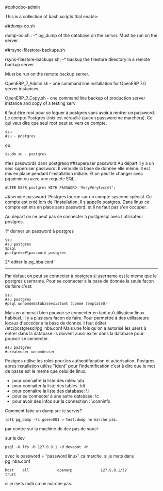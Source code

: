 #ophodoo-admin

This is a collection of bash scripts that enable:

##dump-oo.sh

dump-oo.sh : -* pg_dump of the database on the server. Must be run on the server.

##rsync-filestore-backups.sh

 rsync-filestore-backups.sh; -* backup the filestore directory in a remote backup server. 

 Must be run on the remote backup server.
 
 OpenERP_7_Admin.sh - one command line installation for OpenERP 7.0 server instances
 
 OpenERP_7_Copy.sh - one command line backup of production server instance and copy 
 of a testing serv



il faut être root pour se loguer à postgres sans avoir à rentrer un password. Le compte Postgres Unix est vérouillé (aucun password ne marchera). Ce qui veut dire que seul root peut su vers ce compte.
```
$su
#su - postgres
```
ou
```
$sudo su - postgres
```
#les passwords dans postgresq
##superuser password
Au départ il y a un seul superuser password. Il vérouille la base de donnée elle même. Il est mis en place pendant l'installation initiale. Et on peut le changer avec pgadmin ou avec une requete SQL:
```
ALTER USER postgres WITH PASSWORD 'VeryVerySecret';
```
##service password.
Postgres tourne sur un compte systeme spécial. Ce compte est créé lors de l'installation. Il s'appelle postgres. Dans linux ce compte est mis en place sans password. et il ne faut pas s'en occuper.

Au depart on ne peut pas se connecter à postgresql avec l'utilisateur postgres.

1* donner un password à postgres
```
$su
#su postgres
$psql
postgres=#\password postgres
```
2* editer le pg_hba.conf

------

Par defaut on peut se connecter à postgres si username est le meme que le postgres username.
Pour se connecter à la base de donnée la seule facon de faire c'est:
```
$su
#su postgres
#psql unnomdedatabaseexistant (comme template0)
```
Mais on aimerait bien pouvoir se connecter en tant qu'utilisateur linux habituel. Il y a plusieurs facon de faire. 
Pour permettre à des utilisateurs locaux d'accéder à la base de donnée il faut éditer /etc/postgresql/pg_hba.conf
Mais une fois qu'on a autorisé les users à entrer dans la database ils doivent aussi exiter dans la database pour pouvoir se connecter.
```
#su postgres
#createuser unnomdeuser
```
Postgres utilise les roles pour les authentifacation et autorisation. Postgres apres installation utilise "ident" pour
l'indentification c'est à dire que le mot de passe est le meme que celui de linux.

* pour connaitre la liste des roles: \\du
* pour connaiter la liste des tables: \dt
* pour connaitre la liste des database: \l
* pour se connecter à une autre database: \c 
* pour avoir des infos sur la connection : \conninfo


Comment faire un dump sur le server?
```
lof$ pg_dump -Fc goeen001 > test.dump ne marche pas.
```
par contre sur la machine de dev pas de souci

sur le dev 
```
psql -U lfs -h 127.0.0.1 -d devaout -W 
```
avec le password = "password linux" ca marche.
si je mets dans pg_hba.conf
```
host    all             openerp             127.0.0.1/32            trust
```
si je mets md5 ca ne marche pas.
